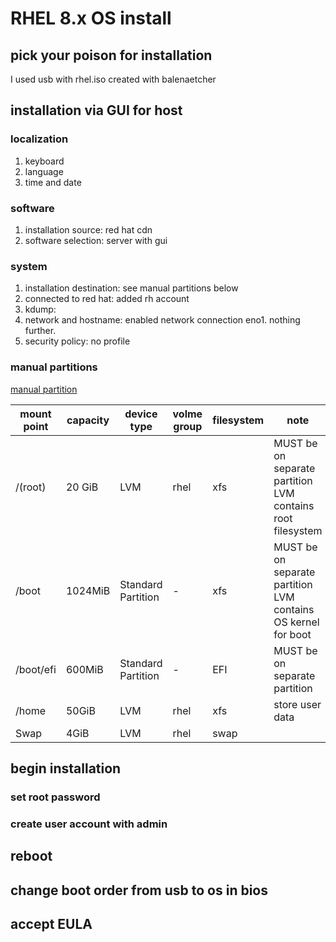 # RHEL 8.x OS install

## pick your poison for installation
I used usb with rhel.iso created with balenaetcher

## installation via GUI for host

### localization
1. keyboard
1. language
1. time and date

### software
1. installation source: red hat cdn
1. software selection: server with gui

### system
1. installation destination: see manual partitions below
1. connected to red hat: added rh account
1. kdump: 
1. network and hostname: enabled network connection eno1. nothing further.
1. security policy: no profile

### manual partitions
[manual partition](
https://access.redhat.com/documentation/en-us/red_hat_enterprise_linux/8/html-single/performing_an_advanced_rhel_installation/index/#recommended-partitioning-scheme_partitioning-reference)

|mount point|capacity|device type|volme group|filesystem|note|
|-|-|-|-|-|-|
|/(root)|20 GiB	| LVM	| rhel |	xfs|MUST be on separate partition LVM	contains root filesystem|
|/boot | 1024MiB	| Standard Partition	| -|xfs| MUST be on separate partition LVM	contains OS kernel for boot|
|/boot/efi	| 600MiB	|	Standard Partition |-|	EFI| MUST be on separate partition|
|/home	| 50GiB	| LVM	| rhel	| xfs|store user data|
|Swap	| 4GiB |	LVM	| rhel |	swap|

## begin installation

### set root password

### create user account with admin

## reboot

## change boot order from usb to os in bios

## accept EULA